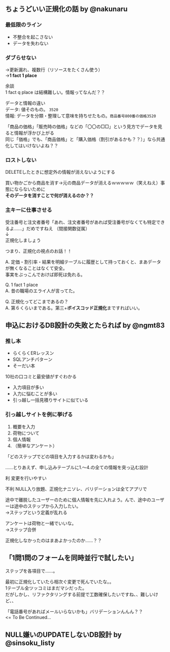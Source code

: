 ## ちょうどいい正規化の話 by @nakunaru

### 最低限のライン
- 不整合を起こさない
- データを失わない

### ダブらせない  
→更新漏れ、複数行（リソースをたくさん使う）  
→**1 fact 1 place**

余談  
1 fact q place は結構難しい。情報ってなんだ？？

データと情報の違い  
データ: 値そのもの。 `3520`  
情報: データを分類・整理して意味を持ちせたもの。`商品番号800番の価格3520`

「商品の価格」「販売時の価格」などの「〇〇の□□」という見方でデータを見ると情報が浮かび上がる  
同じ「価格」でも、「商品価格」と「購入価格（割引があるかも？？）」なら共通化してはいけないよね？？


### ロストしない

DELETEしたときに想定外の情報が消えないようにする

買い物かごから商品を消す→元の商品データが消えるｗｗｗｗｗ（笑えねえ）事態にならないために  
**そのデータを消すことで何が消えるのか？？**


### 主キーに仕事させる

受注番号と注文者番号「あれ、注文者番号があれば受注番号がなくても特定できるよ……」だめですねえ
（間接関数従属）  
↓  
正規化しましょう

つまり、正規化の視点のお話！！


A. 定価・割引率・結果を明細テーブルに履歴として持っておくと、まあデータが無くなることはなくて安全。  
事実をぶっこんでおけば即死は免れる。

Q. 1 fact 1 place  
A. 昔の職場のエライ人が言ってた。

Q. 正規化ってどこまであるの？  
A. 第６くらいまである。第三+**ボイスコッド正規化**まですればいい。


## 申込におけるDB設計の失敗とたられば by @ngmt83

### 推し本
- らくらくERレッスン
- SQLアンチパターン
- そーだい本

10社の口コミと最安値がすぐわかる
- 入力項目が多い
- 入力に悩むことが多い
- 引っ越し一括見積りサイトに似ている

### 引っ越しサイトを例に挙げる

1. 概要を入力
1. 荷物について
1. 個人情報
1. （簡単なアンケート）

「どのステップでどの項目を入力するかは変わるかも」

……とりあえず、申し込みテーブルに1.〜4.の全ての情報を突っ込む設計

利  変更を行いやすい

不利  NULL入り放題、正規化ナニソレ、バリデーションは全てアプリで

途中で離脱したユーザーのために個人情報を先に入れよう。んで、途中のユーザーは途中のステップから入力したい。  
→ステップという定義が乱れる

アンケートは荷物と一緒でいいな。  
→ステップ合併

正規化しなかったのはまあよかったのか……？？

## 「1問1問のフォームを同時並行で試したい」
ステップを各項目で……。

最初に正規化していたら相次ぐ変更で死んでいたな。。  
1テーブル全ツッコミはまだマシだった。  
だがしかし、リファクタリングする前提で工数確保したいですね、、難しいけど、、

「電話番号があればメールいらないかも」バリデーションんんん？？  
<= To Be Continued...


## NULL嫌いのUPDATEしないDB設計 by @sinsoku_listy

































